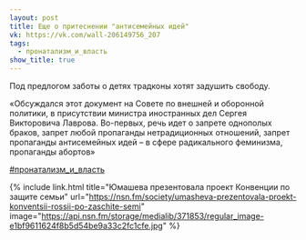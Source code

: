 ```yaml
---
layout: post
title: Еще о притеснении "антисемейных идей"
vk: https://vk.com/wall-206149756_207
tags:
  - пронатализм_и_власть
show_title: true
---
```

Под предлогом заботы о детях традконы хотят задушить свободу.

«Обсуждался этот документ на Совете по внешней и оборонной политики, в присутствии министра иностранных дел Сергея Викторовича Лаврова. Во-первых, речь идет о запрете однополых браков, запрет любой пропаганды нетрадиционных отношений, запрет пропаганды антисемейных идей – в сфере радикального феминизма, пропаганды абортов»

[#пронатализм_и_власть](poisk.html#пронатализм_и_власть)

{% include link.html title="Юмашева презентовала проект Конвенции по защите семьи" url="https://nsn.fm/society/umasheva-prezentovala-proekt-konventsii-rossii-po-zaschite-semi" image="https://api.nsn.fm/storage/medialib/371853/regular_image-e1bf9611624f8b5d54be9a33c2fc1cfe.jpg" %}
